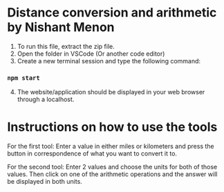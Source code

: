 # Distance conversion and arithmetic by Nishant Menon

1. To run this file, extract the zip file.
2. Open the folder in VSCode (Or another code editor)
3. Create a new terminal session and type the following command:

### `npm start`

4. The website/application should be displayed in your web browser through a localhost.

# Instructions on how to use the tools

For the first tool: Enter a value in either miles or kilometers and press the button in correspondence of
what you want to convert it to.

For the second tool: Enter 2 values and choose the units for both of those values.
Then click on one of the arithmetic operations and the answer will be displayed in both units.

